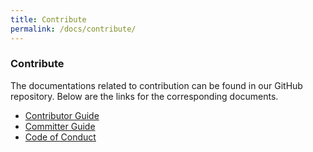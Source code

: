```yaml
---
title: Contribute
permalink: /docs/contribute/
---
```


### Contribute

The documentations related to contribution can be found in our GitHub repository. Below are the links for the corresponding documents.

- [Contributor Guide](https://github.com/apache/incubator-nemo/blob/master/.github/CONTRIBUTING.md)
- [Committer Guide](https://github.com/apache/incubator-nemo/blob/master/.github/COMMITTING.md)
- [Code of Conduct](https://github.com/apache/incubator-nemo/blob/master/.github/CODE_OF_CONDUCT.md)

